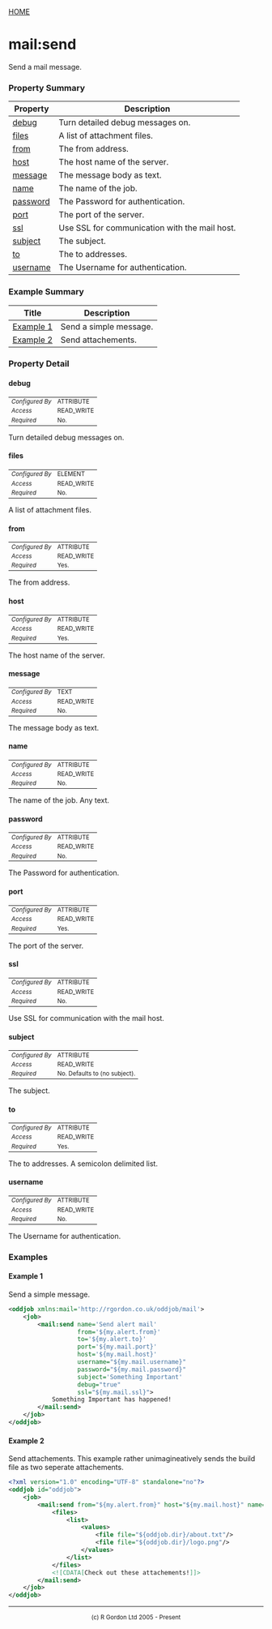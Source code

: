 [HOME](../../../README.md)
# mail:send

Send a mail message.

### Property Summary

| Property | Description |
| -------- | ----------- |
| [debug](#propertydebug) | Turn detailed debug messages on. | 
| [files](#propertyfiles) | A list of attachment files. | 
| [from](#propertyfrom) | The from address. | 
| [host](#propertyhost) | The host name of the server. | 
| [message](#propertymessage) | The message body as text. | 
| [name](#propertyname) | The name of the job. | 
| [password](#propertypassword) | The Password for authentication. | 
| [port](#propertyport) | The port of the server. | 
| [ssl](#propertyssl) | Use SSL for communication with the mail host. | 
| [subject](#propertysubject) | The subject. | 
| [to](#propertyto) | The to addresses. | 
| [username](#propertyusername) | The Username for authentication. | 


### Example Summary

| Title | Description |
| ----- | ----------- |
| [Example 1](#example1) | Send a simple message. |
| [Example 2](#example2) | Send attachements. |


### Property Detail
#### debug <a name="propertydebug"></a>

<table style='font-size:smaller'>
      <tr><td><i>Configured By</i></td><td>ATTRIBUTE</td></tr>
      <tr><td><i>Access</i></td><td>READ_WRITE</td></tr>
      <tr><td><i>Required</i></td><td>No.</td></tr>
</table>

Turn detailed debug messages on.

#### files <a name="propertyfiles"></a>

<table style='font-size:smaller'>
      <tr><td><i>Configured By</i></td><td>ELEMENT</td></tr>
      <tr><td><i>Access</i></td><td>READ_WRITE</td></tr>
      <tr><td><i>Required</i></td><td>No.</td></tr>
</table>

A list of attachment files.

#### from <a name="propertyfrom"></a>

<table style='font-size:smaller'>
      <tr><td><i>Configured By</i></td><td>ATTRIBUTE</td></tr>
      <tr><td><i>Access</i></td><td>READ_WRITE</td></tr>
      <tr><td><i>Required</i></td><td>Yes.</td></tr>
</table>

The from address.

#### host <a name="propertyhost"></a>

<table style='font-size:smaller'>
      <tr><td><i>Configured By</i></td><td>ATTRIBUTE</td></tr>
      <tr><td><i>Access</i></td><td>READ_WRITE</td></tr>
      <tr><td><i>Required</i></td><td>Yes.</td></tr>
</table>

The host name of the server.

#### message <a name="propertymessage"></a>

<table style='font-size:smaller'>
      <tr><td><i>Configured By</i></td><td>TEXT</td></tr>
      <tr><td><i>Access</i></td><td>READ_WRITE</td></tr>
      <tr><td><i>Required</i></td><td>No.</td></tr>
</table>

The message body as text.

#### name <a name="propertyname"></a>

<table style='font-size:smaller'>
      <tr><td><i>Configured By</i></td><td>ATTRIBUTE</td></tr>
      <tr><td><i>Access</i></td><td>READ_WRITE</td></tr>
      <tr><td><i>Required</i></td><td>No.</td></tr>
</table>

The name of the job. Any text.

#### password <a name="propertypassword"></a>

<table style='font-size:smaller'>
      <tr><td><i>Configured By</i></td><td>ATTRIBUTE</td></tr>
      <tr><td><i>Access</i></td><td>READ_WRITE</td></tr>
      <tr><td><i>Required</i></td><td>No.</td></tr>
</table>

The Password for authentication.

#### port <a name="propertyport"></a>

<table style='font-size:smaller'>
      <tr><td><i>Configured By</i></td><td>ATTRIBUTE</td></tr>
      <tr><td><i>Access</i></td><td>READ_WRITE</td></tr>
      <tr><td><i>Required</i></td><td>Yes.</td></tr>
</table>

The port of the server.

#### ssl <a name="propertyssl"></a>

<table style='font-size:smaller'>
      <tr><td><i>Configured By</i></td><td>ATTRIBUTE</td></tr>
      <tr><td><i>Access</i></td><td>READ_WRITE</td></tr>
      <tr><td><i>Required</i></td><td>No.</td></tr>
</table>

Use SSL for communication with the mail host.

#### subject <a name="propertysubject"></a>

<table style='font-size:smaller'>
      <tr><td><i>Configured By</i></td><td>ATTRIBUTE</td></tr>
      <tr><td><i>Access</i></td><td>READ_WRITE</td></tr>
      <tr><td><i>Required</i></td><td>No. Defaults to (no subject).</td></tr>
</table>

The subject.

#### to <a name="propertyto"></a>

<table style='font-size:smaller'>
      <tr><td><i>Configured By</i></td><td>ATTRIBUTE</td></tr>
      <tr><td><i>Access</i></td><td>READ_WRITE</td></tr>
      <tr><td><i>Required</i></td><td>Yes.</td></tr>
</table>

The to addresses. A semicolon delimited list.

#### username <a name="propertyusername"></a>

<table style='font-size:smaller'>
      <tr><td><i>Configured By</i></td><td>ATTRIBUTE</td></tr>
      <tr><td><i>Access</i></td><td>READ_WRITE</td></tr>
      <tr><td><i>Required</i></td><td>No.</td></tr>
</table>

The Username for authentication.


### Examples
#### Example 1 <a name="example1"></a>

Send a simple message.

```xml
<oddjob xmlns:mail='http://rgordon.co.uk/oddjob/mail'>
    <job>
        <mail:send name='Send alert mail'
                   from='${my.alert.from}'
                   to='${my.alert.to}'
                   port='${my.mail.port}'
                   host='${my.mail.host}'
                   username="${my.mail.username}"
                   password="${my.mail.password}"
                   subject='Something Important'
                   debug="true"
                   ssl="${my.mail.ssl}">
            Something Important has happened!
        </mail:send>
    </job>
</oddjob>

```


#### Example 2 <a name="example2"></a>

Send attachements. This example rather unimagineatively sends the build
file as two seperate attachements.

```xml
<?xml version="1.0" encoding="UTF-8" standalone="no"?>
<oddjob id="oddjob">
    <job>
        <mail:send from="${my.alert.from}" host="${my.mail.host}" name="Send Attachments" password="${my.mail.password}" port="${my.mail.port}" ssl="true" subject="Some Attachements" to="${my.alert.to}" username="${my.mail.username}" xmlns:mail="http://rgordon.co.uk/oddjob/mail">
            <files>
                <list>
                    <values>
                        <file file="${oddjob.dir}/about.txt"/>
                        <file file="${oddjob.dir}/logo.png"/>
                    </values>
                </list>
            </files>
            <![CDATA[Check out these attachements!]]>
        </mail:send>
    </job>
</oddjob>

```



-----------------------

<div style='font-size: smaller; text-align: center;'>(c) R Gordon Ltd 2005 - Present</div>
